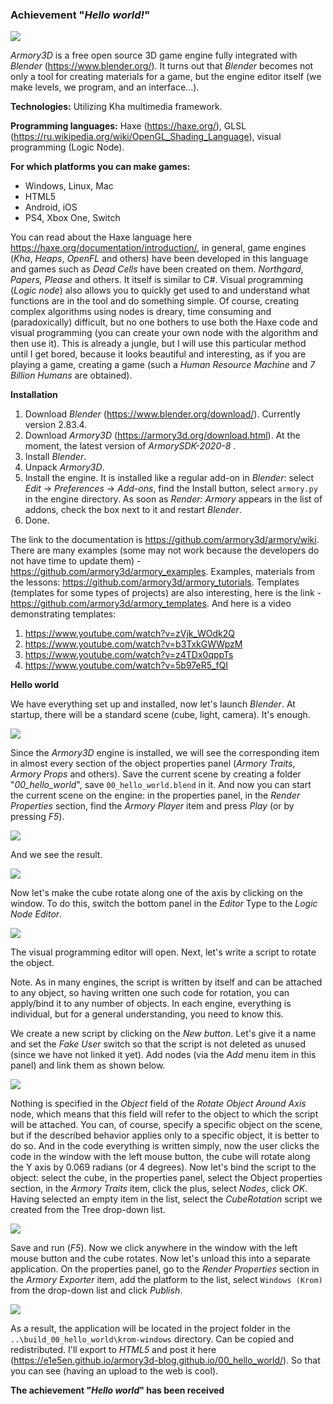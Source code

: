 ### Achievement "*Hello world!*"

[![](https://github.com/E1e5en/armory3d-blog.github.io/blob/master/articles/00_hello_world/picture/logo.jpg)](logo)

*Armory3D* is a free open source 3D game engine fully integrated with *Blender* (https://www.blender.org/). It turns out that *Blender* becomes not only a tool for creating materials for a game, but the engine editor itself (we make levels, we program, and an interface...).

**Technologies:** Utilizing Kha multimedia framework.

**Programming languages:** Haxe (https://haxe.org/), GLSL (https://ru.wikipedia.org/wiki/OpenGL_Shading_Language), visual programming (Logic Node).

**For which platforms you can make games:**
- Windows, Linux, Mac
- HTML5
- Android, iOS
- PS4, Xbox One, Switch

You can read about the Haxe language here https://haxe.org/documentation/introduction/, in general, game engines (*Kha*, *Heaps*, *OpenFL* and others) have been developed in this language and games such as *Dead Cells* have been created on them. *Northgard*, *Papers, Please* and others. It itself is similar to C#.
Visual programming (*Logic node*) also allows you to quickly get used to and understand what functions are in the tool and do something simple. Of course, creating complex algorithms using nodes is dreary, time consuming and (paradoxically) difficult, but no one bothers to use both the Haxe code and visual programming (you can create your own node with the algorithm and then use it). This is already a jungle, but I will use this particular method until I get bored, because it looks beautiful and interesting, as if you are playing a game, creating a game (such a *Human Resource Machine* and *7 Billion Humans* are obtained).

**Installation**

1. Download *Blender* (https://www.blender.org/download/). Currently version 2.83.4.
2. Download *Armory3D* (https://armory3d.org/download.html). At the moment, the latest version of *ArmorySDK-2020-8* .
3. Install *Blender*.
4. Unpack *Armory3D*.
5. Install the engine. It is installed like a regular add-on in *Blender*: select *Edit* -> *Preferences* -> *Add-ons*, find the Install button, select `armory.py` in the engine directory. As soon as *Render: Armory* appears in the list of addons, check the box next to it and restart *Blender*.
6. Done.

The link to the documentation is https://github.com/armory3d/armory/wiki.
 There are many examples (some may not work because the developers do not have time to update them) - https://github.com/armory3d/armory_examples.
Examples, materials from the lessons: https://github.com/armory3d/armory_tutorials.
Templates (templates for some types of projects) are also interesting, here is the link - https://github.com/armory3d/armory_templates.
And here is a video demonstrating templates:
1. https://www.youtube.com/watch?v=zVjk_WOdk2Q 
2. https://www.youtube.com/watch?v=b3TxkGWWpzM 
3. https://www.youtube.com/watch?v=z4TDx0qppTs 
4. https://www.youtube.com/watch?v=5b97eR5_fQI 

**Hello world**

We have everything set up and installed, now let's launch *Blender*.
At startup, there will be a standard scene (cube, light, camera). It's enough.

[![](https://github.com/E1e5en/armory3d-blog.github.io/blob/master/articles/00_hello_world/picture/1.jpg)](1)

Since the *Armory3D* engine is installed, we will see the corresponding item in almost every section of the object properties panel (*Armory Traits*, *Armory Props* and others).
Save the current scene by creating a folder "*00_hello_world*", save `00_hello_world.blend` in it. And now you can start the current scene on the engine: in the properties panel, in the *Render Properties* section, find the *Armory Player* item and press *Play* (or by pressing *F5*).

[![](https://github.com/E1e5en/armory3d-blog.github.io/blob/master/articles/00_hello_world/picture/2.jpg)](2)

And we see the result.

[![](https://github.com/E1e5en/armory3d-blog.github.io/blob/master/articles/00_hello_world/picture/3.jpg)](3)

Now let's make the cube rotate along one of the axis by clicking on the window. To do this, switch the bottom panel in the *Editor* Type to the *Logic Node Editor*.

[![](https://github.com/E1e5en/armory3d-blog.github.io/blob/master/articles/00_hello_world/picture/4.jpg)](4)

The visual programming editor will open. Next, let's write a script to rotate the object.

Note. As in many engines, the script is written by itself and can be attached to any object, so having written one such code for rotation, you can apply/bind it to any number of objects. In each engine, everything is individual, but for a general understanding, you need to know this.

We create a new script by clicking on the *New button*. Let's give it a name and set the *Fake User* switch so that the script is not deleted as unused (since we have not linked it yet). Add nodes (via the *Add* menu item in this panel) and link them as shown below.

[![](https://github.com/E1e5en/armory3d-blog.github.io/blob/master/articles/00_hello_world/picture/5.jpg)](5)

Nothing is specified in the *Object* field of the *Rotate Object Around Axis* node, which means that this field will refer to the object to which the script will be attached. You can, of course, specify a specific object on the scene, but if the described behavior applies only to a specific object, it is better to do so.
And in the code everything is written simply, now the user clicks the code in the window with the left mouse button, the cube will rotate along the Y axis by 0.069 radians (or 4 degrees).
Now let's bind the script to the object: select the cube, in the properties panel, select the Object properties section, in the *Armory Traits* item, click the plus, select *Nodes*, click *OK*.
Having selected an empty item in the list, select the *CubeRotation* script we created from the Tree drop-down list.

[![](https://github.com/E1e5en/armory3d-blog.github.io/blob/master/articles/00_hello_world/picture/6.jpg)](6) 

Save and run (*F5*).
Now we click anywhere in the window with the left mouse button and the cube rotates. Now let's unload this into a separate application.
On the properties panel, go to the *Render Properties* section in the *Armory Exporter* item, add the platform to the list, select `Windows (Krom)` from the drop-down list and click *Publish*.

[![](https://github.com/E1e5en/armory3d-blog.github.io/blob/master/articles/00_hello_world/picture/7.jpg)](7)  

As a result, the application will be located in the project folder in the `..\build_00_hello_world\krom-windows` directory. Can be copied and redistributed.
I'll export to *HTML5* and post it here (https://e1e5en.github.io/armory3d-blog.github.io/00_hello_world/). So that you can see (having an upload to the web is cool).

**The achievement "*Hello world*" has been received**

